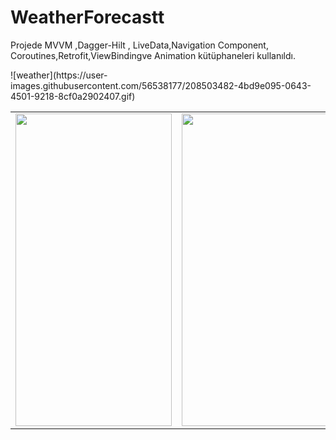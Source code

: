 # WeatherForecastt
Projede MVVM ,Dagger-Hilt , LiveData,Navigation Component, Coroutines,Retrofit,ViewBindingve Animation kütüphaneleri kullanıldı.

<table>

<tr>

  <td>
<img src="https://user-images.githubusercontent.com/56538177/208471395-803c8640-31e6-4efa-9f85-294847edb846.jpg"  width="250" height="500">
</td>
    
   <td>
<img src="https://user-images.githubusercontent.com/56538177/208471714-9395f289-4507-4dbe-92b6-8127dd94c31d.jpg" width="250" height="500">
    </td>
     
   <td>
<img src="https://user-images.githubusercontent.com/56538177/208471427-9b1d264c-1208-4dd8-9796-d787df3bb212.jpg"  width="250" height="500">
    </td>
    
</tr>
 ![weather](https://user-images.githubusercontent.com/56538177/208503482-4bd9e095-0643-4501-9218-8cf0a2902407.gif)
  </table>
  

  
